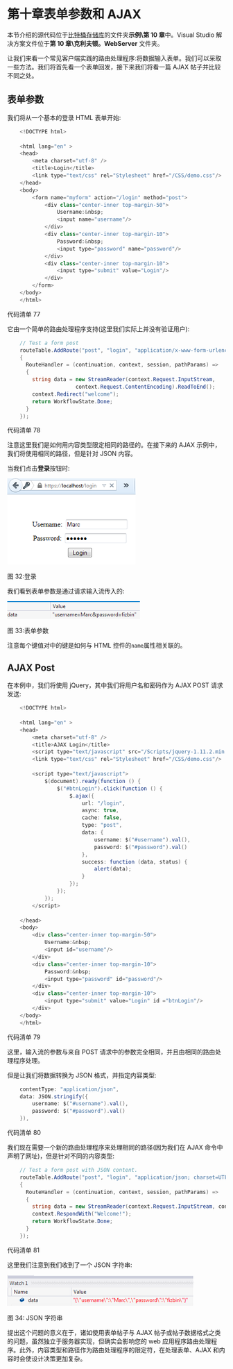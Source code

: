 # 第十章表单参数和 AJAX

本节介绍的源代码位于[比特桶存储库](https://bitbucket.org/syncfusiontech/web-servers-succinctly)的文件夹**示例\第 10 章**中。Visual Studio 解决方案文件位于**第 10 章\克利夫顿。WebServer** 文件夹。

让我们来看一个常见客户端实践的路由处理程序:将数据输入表单。我们可以采取一些方法。我们将首先看一个表单回发，接下来我们将看一篇 AJAX 帖子并比较不同之处。

## 表单参数

我们将从一个基本的登录 HTML 表单开始:

```cs
    <!DOCTYPE html>

    <html lang="en" >
    <head>
        <meta charset="utf-8" />
        <title>Login</title>
        <link type="text/css" rel="Stylesheet" href="/CSS/demo.css"/>
    </head>
    <body>
        <form name="myform" action="/login" method="post">
            <div class="center-inner top-margin-50">
                Username:&nbsp;
                <input name="username"/>
            </div>
            <div class="center-inner top-margin-10">
                Password:&nbsp;
                <input type="password" name="password"/>
            </div>
            <div class="center-inner top-margin-10">
                <input type="submit" value="Login"/>
            </div>
        </form>
    </body>
    </html>

```

代码清单 77

它由一个简单的路由处理程序支持(这里我们实际上并没有验证用户):

```cs
    // Test a form post
    routeTable.AddRoute("post", "login", "application/x-www-form-urlencoded", new RouteEntry()
    {
      RouteHandler = (continuation, context, session, pathParams) =>
      {
        string data = new StreamReader(context.Request.InputStream,
                      context.Request.ContentEncoding).ReadToEnd();
        context.Redirect("welcome");
        return WorkflowState.Done;
      }
    });

```

代码清单 78

注意这里我们是如何用内容类型限定相同的路径的。在接下来的 AJAX 示例中，我们将使用相同的路径，但是针对 JSON 内容。

当我们点击**登录**按钮时:

![](img/image032.png)

图 32:登录

我们看到表单参数是通过请求输入流传入的:

![](img/image033.png)

图 33:表单参数

注意每个键值对中的键是如何与 HTML 控件的`name`属性相关联的。

## AJAX Post

在本例中，我们将使用 jQuery，其中我们将用户名和密码作为 AJAX POST 请求发送:

```cs
    <!DOCTYPE html>

    <html lang="en" >
    <head>
        <meta charset="utf-8" />
        <title>AJAX Login</title>
        <script type="text/javascript" src="/Scripts/jquery-1.11.2.min.js"></script>
        <link type="text/css" rel="Stylesheet" href="/CSS/demo.css"/>

        <script type="text/javascript">
            $(document).ready(function () {
                $("#btnLogin").click(function () {
                    $.ajax({
                        url: "/login",
                        async: true,
                        cache: false,
                        type: "post",
                        data: {
                            username: $("#username").val(),
                            password: $("#password").val()
                        },
                        success: function (data, status) {
                            alert(data);
                        }
                    });
                });
            });
        </script>

    </head>
    <body>
        <div class="center-inner top-margin-50">
            Username:&nbsp;
            <input id="username"/>
        </div>
        <div class="center-inner top-margin-10">
            Password:&nbsp;
            <input type="password" id="password"/>
        </div>
        <div class="center-inner top-margin-10">
            <input type="submit" value="Login" id ="btnLogin"/>
        </div>
    </body>
    </html>

```

代码清单 79

这里，输入流的参数与来自 POST 请求中的参数完全相同，并且由相同的路由处理程序处理。

但是让我们将数据转换为 JSON 格式，并指定内容类型:

```cs
    contentType: "application/json",
    data: JSON.stringify({
        username: $("#username").val(),
        password: $("#password").val()
    }),

```

代码清单 80

我们现在需要一个新的路由处理程序来处理相同的路径(因为我们在 AJAX 命令中声明了网址)，但是针对不同的内容类型:

```cs
    // Test a form post with JSON content.
    routeTable.AddRoute("post", "login", "application/json; charset=UTF-8", new RouteEntry()
    {
      RouteHandler = (continuation, context, session, pathParams) =>
      {
        string data = new StreamReader(context.Request.InputStream, context.Request.ContentEncoding).ReadToEnd();
        context.RespondWith("Welcome!");
        return WorkflowState.Done;
      }
    });

```

代码清单 81

这里我们注意到我们收到了一个 JSON 字符串:

![](img/image034.png)

图 34: JSON 字符串

提出这个问题的意义在于，诸如使用表单帖子与 AJAX 帖子或帖子数据格式之类的问题，虽然独立于服务器实现，但确实会影响您的 web 应用程序路由处理程序。此外，内容类型和路径作为路由处理程序的限定符，在处理表单、AJAX 和内容时会使设计决策更加复杂。